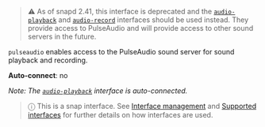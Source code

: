 > :warning:  As of snapd 2.41, this interface is deprecated and the [`audio-playback`](/t/the-audio-playback-interface/13089) and [`audio-record`](/t/the-audio-record-interface/13090) interfaces should be used instead. They provide access to PulseAudio and will provide access to other sound servers in the future.

`pulseaudio` enables access to the PulseAudio sound server for sound playback and recording. 

**Auto-connect**: no

*Note: The [`audio-playback`](/t/the-audio-playback-interface/13089) interface is auto-connected.*

> ⓘ  This is a snap interface. See [Interface management](/t/interface-management/6154) and [Supported interfaces](/t/supported-interfaces/7744) for further details on how interfaces are used.